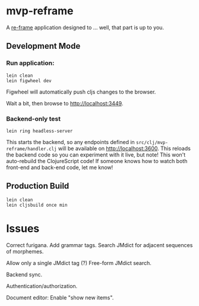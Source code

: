 # mvp-reframe

A [re-frame](https://github.com/Day8/re-frame) application designed to ... well, that part is up to you.

## Development Mode

### Run application:

```
lein clean
lein figwheel dev
```

Figwheel will automatically push cljs changes to the browser.

Wait a bit, then browse to [http://localhost:3449](http://localhost:3449).

### Backend-only test

```
lein ring headless-server
```

This starts the backend, so any endpoints defined in
`src/clj/mvp-reframe/handler.clj` will be available on
[http://localhost:3600](http://localhost:3600). This reloads the backend code so
you can experiment with it live, but note! This won't auto-rebuild the
ClojureScript code! If someone knows how to watch both front-end and back-end
code, let me know!

## Production Build

```
lein clean
lein cljsbuild once min
```

# Issues

Correct furigana.
Add grammar tags.
Search JMdict for adjacent sequences of morphemes.

Allow only a single JMdict tag (?)
Free-form JMdict search.

Backend sync.

Authentication/authorization.

Document editor:
Enable "show new items".
